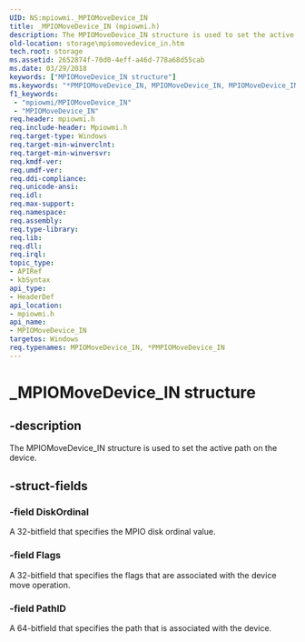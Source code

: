```yaml
---
UID: NS:mpiowmi._MPIOMoveDevice_IN
title: _MPIOMoveDevice_IN (mpiowmi.h)
description: The MPIOMoveDevice_IN structure is used to set the active path on the device.
old-location: storage\mpiomovedevice_in.htm
tech.root: storage
ms.assetid: 2652874f-70d0-4eff-a46d-778a68d55cab
ms.date: 03/29/2018
keywords: ["MPIOMoveDevice_IN structure"]
ms.keywords: "*PMPIOMoveDevice_IN, MPIOMoveDevice_IN, MPIOMoveDevice_IN structure [Storage Devices], PMPIOMoveDevice_IN, PMPIOMoveDevice_IN structure pointer [Storage Devices], _MPIOMoveDevice_IN, mpiowmi/MPIOMoveDevice_IN, mpiowmi/PMPIOMoveDevice_IN, storage.mpiomovedevice_in, structs-scsibus_d1c11b7d-5c45-441b-8362-642db610e19e.xml"
f1_keywords:
 - "mpiowmi/MPIOMoveDevice_IN"
 - "MPIOMoveDevice_IN"
req.header: mpiowmi.h
req.include-header: Mpiowmi.h
req.target-type: Windows
req.target-min-winverclnt: 
req.target-min-winversvr: 
req.kmdf-ver: 
req.umdf-ver: 
req.ddi-compliance: 
req.unicode-ansi: 
req.idl: 
req.max-support: 
req.namespace: 
req.assembly: 
req.type-library: 
req.lib: 
req.dll: 
req.irql: 
topic_type:
- APIRef
- kbSyntax
api_type:
- HeaderDef
api_location:
- mpiowmi.h
api_name:
- MPIOMoveDevice_IN
targetos: Windows
req.typenames: MPIOMoveDevice_IN, *PMPIOMoveDevice_IN
---
```


# _MPIOMoveDevice_IN structure


## -description


The MPIOMoveDevice_IN structure is used to set the active path on the device.


## -struct-fields




### -field DiskOrdinal

A 32-bitfield that specifies the MPIO disk ordinal value.


### -field Flags

A 32-bitfield that specifies the flags that are associated with the device move operation.


### -field PathID

A 64-bitfield that specifies the path that is associated with the device.

